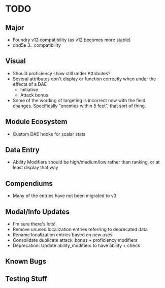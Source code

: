 # TODO

## Major

* Foundry v12 compatibility (as v12 becomes more stable)
* dnd5e 3.*.* compatibility

## Visual

* Should proficiency show still under Attributes?
* Several attributes don't display or function correctly when under the effects of a DAE
	* Initiative
	* Attack bonus
* Some of the wording of targeting is incorrect now with the field changes. Specifically "enemies within 5 feet", that sort of thing.

## Module Ecosystem

* Custom DAE hooks for scalar stats

## Data Entry

* Ability Modifiers should be high/medium/low rather than ranking, or at least display that way

## Compendiums

* Many of the entries have not been migrated to v3 

## Modal/Info Updates

* I'm sure there's lots!
* Remove unused localization entries referring to deprecated data
* Rename localization entries based on new uses
* Consolidate duplicate attack_bonus + proficiency modifiers
* Deprecation: Update ability_modifiers to have ability + check

## Known Bugs



## Testing Stuff


